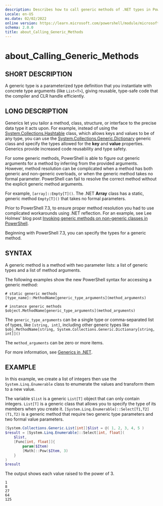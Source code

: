 ```yaml
---
description: Describes how to call generic methods of .NET types in PowerShell
Locale: en-US
ms.date: 02/02/2022
online version: https://learn.microsoft.com/powershell/module/microsoft.powershell.core/about/about_calling_generic_methods?view=powershell-7.5&WT.mc_id=ps-gethelp
schema: 2.0.0
title: about_Calling_Generic_Methods
---
```

# about_Calling_Generic_Methods

## SHORT DESCRIPTION

A generic type is a parameterized type definition that you instantiate with
concrete type arguments (like `List<T>`), giving reusable, type-safe code that
the compiler and CLR handle efficiently.

## LONG DESCRIPTION

Generics let you tailor a method, class, structure, or interface to the precise
data type it acts upon. For example, instead of using the
[System.Collections.Hashtable][01] class, which allows keys and values to be
of any type, you can use the [System.Collections.Generic.Dictionary][02]
generic class and specify the types allowed for the **key** and **value**
properties. Generics provide increased code reusability and type safety.

For some generic methods, PowerShell is able to figure out generic arguments
for a method by inferring from the provided arguments. However, method
resolution can be complicated when a method has both generic and non-generic
overloads, or when the generic method takes no formal parameter. PowerShell can
fail to resolve the correct method without the explicit generic method
arguments.

For example, `[array]::Empty[T]()`. The .NET **Array** class has a static,
generic method `Empty[T]()` that takes no formal parameters.

Prior to PowerShell 7.3, to ensure proper method resolution you had to use
complicated workarounds using .NET reflection. For an example, see Lee Holmes'
blog post [Invoking generic methods on non-generic classes in PowerShell][03].

Beginning with PowerShell 7.3, you can specify the types for a generic method.

## SYNTAX

A generic method is a method with two parameter lists: a list of generic types
and a list of method arguments.

The following examples show the new PowerShell syntax for accessing a generic
method:

```Syntax
# static generic methods
[type_name]::MethodName[generic_type_arguments](method_arguments)

# instance generic methods
$object.MethodName[generic_type_arguments](method_arguments)
```

The `generic_type_arguments` can be a single type or comma-separated list of
types, like `[string, int]`, including other generic types like
`$obj.MethodName[string, System.Collections.Generic.Dictionary[string, int]]()`

The `method_arguments` can be zero or more items.

For more information, see [Generics in .NET][04].

## EXAMPLE

In this example, we create a list of integers then use the
`System.Linq.Enumerable` class to enumerate the values and transform them to a
new value.

The variable `$list` is a generic `List[T]` object that can only contain
integers. `List[T]` is a generic class that allows you to specify the type of
its members when you create it.
`[System.Linq.Enumerable]::Select[T1,T2](T1,T2)` is a generic method that
require two generic type parameters and two formal value parameters.

```powershell
[System.Collections.Generic.List[int]]$list = @( 1, 2, 3, 4, 5 )
$result = [System.Linq.Enumerable]::Select[int, float](
    $list,
    [Func[int, float]]{
        param($Item)
        [Math]::Pow($Item, 3)
    }
)
$result
```

The output shows each value raised to the power of 3.

```Output
1
8
27
64
125
```

<!-- link references -->
[01]: xref:System.Collections.Hashtable
[02]: xref:System.Collections.Generic.Dictionary%602
[03]: https://www.leeholmes.com/invoking-generic-methods-on-non-generic-classes-in-powershell/
[04]: /dotnet/standard/generics/
